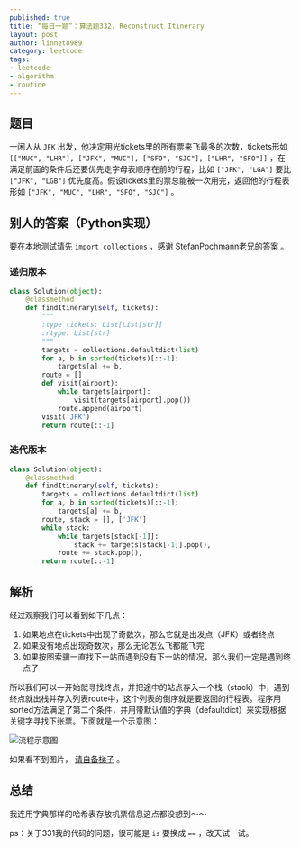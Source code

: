 ```yaml
---
published: true
title: “每日一题”：算法题332. Reconstruct Itinerary
layout: post
author: linnet8989
category: leetcode
tags:
- leetcode
- algorithm
- routine
---
```


## 题目
一闲人从 `JFK` 出发，他决定用光tickets里的所有票来飞最多的次数，tickets形如 `[["MUC", "LHR"], ["JFK", "MUC"], ["SFO", "SJC"], ["LHR", "SFO"]]` ，在满足前面的条件后还要优先走字母表顺序在前的行程，比如 `["JFK", "LGA"]` 要比 `["JFK", "LGB"]` 优先度高。假设tickets里的票总能被一次用完，返回他的行程表形如 `["JFK", "MUC", "LHR", "SFO", "SJC"]` 。

## 别人的答案（Python实现）
要在本地测试请先 `import collections` ，感谢 [StefanPochmann老兄的答案](https://leetcode.com/problems/reconstruct-itinerary/) 。

### 递归版本
```python
class Solution(object):
    @classmethod
    def findItinerary(self, tickets):
        """
        :type tickets: List[List[str]]
        :rtype: List[str]
        """
        targets = collections.defaultdict(list)
        for a, b in sorted(tickets)[::-1]:
            targets[a] += b,
        route = []
        def visit(airport):
            while targets[airport]:
                visit(targets[airport].pop())
            route.append(airport)
        visit('JFK')
        return route[::-1]
```

### 迭代版本
```python
class Solution(object):
    @classmethod
    def findItinerary(self, tickets):
        targets = collections.defaultdict(list)
        for a, b in sorted(tickets)[::-1]:
            targets[a] += b,
        route, stack = [], ['JFK']
        while stack:
            while targets[stack[-1]]:
                stack += targets[stack[-1]].pop(),
            route += stack.pop(),
        return route[::-1]
```

## 解析
经过观察我们可以看到如下几点：

1. 如果地点在tickets中出现了奇数次，那么它就是出发点（JFK）或者终点
2. 如果没有地点出现奇数次，那么无论怎么飞都能飞完
3. 如果按图索骥一直找下一站而遇到没有下一站的情况，那么我们一定是遇到终点了

所以我们可以一开始就寻找终点，并把途中的站点存入一个栈（stack）中，遇到终点就出栈并存入列表route中，这个列表的倒序就是要返回的行程表。程序用sorted方法满足了第二个条件，并用带默认值的字典（defaultdict）来实现根据关键字寻找下张票。下面就是一个示意图：

![流程示意图](http://www.stefan-pochmann.info/misc/reconstruct-itinerary.png)

如果看不到图片， [请自备梯子](https://gochrome.info/) 。

<!-- more -->

## 总结
我连用字典那样的哈希表存放机票信息这点都没想到～～

ps：关于331我的代码的问题，很可能是 `is` 要换成 `==` ，改天试一试。
